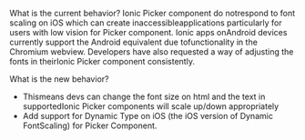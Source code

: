 What is the current behavior?
Ionic Picker component do notrespond to font scaling on iOS which can create inaccessibleapplications particularly for users with low vision for Picker component. Ionic apps onAndroid devices currently support the Android equivalent due tofunctionality in the Chromium webview.
Developers have also requested a way of adjusting the fonts in theirIonic Picker component consistently.


What is the new behavior?
* Thismeans devs can change the font size on html and the text in supportedIonic Picker components will scale up/down appropriately
* Add support for Dynamic Type on iOS (the iOS version of Dynamic FontScaling) for Picker Component.


